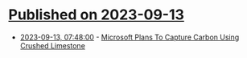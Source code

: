 # [Published on 2023-09-13](index.md)

* [2023-09-13, 07:48:00](https://soylentnews.org/article.pl?sid=23/09/12/0150208&from=rss) - [Microsoft Plans To Capture Carbon Using Crushed Limestone](https://soylentnews.org/article.pl?sid=23/09/12/0150208&from=rss)
